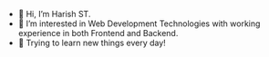 - 👋 Hi, I’m Harish ST.
- 👀 I’m interested in Web Development Technologies with working experience in both Frontend and Backend.
- 🌱 Trying to learn new things every day!

<!---
Harish-HubSpire/Harish-HubSpire is a ✨ special ✨ repository because its `README.md` (this file) appears on your GitHub profile.
You can click the Preview link to take a look at your changes.
--->
